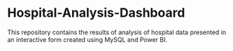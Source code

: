 # Hospital-Analysis-Dashboard
This repository contains the results of analysis of hospital data presented in an interactive form created using MySQL and Power BI.
